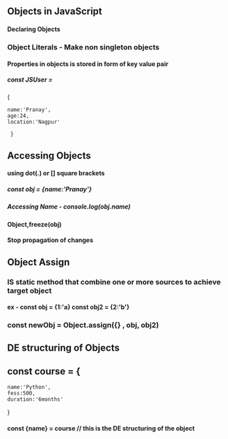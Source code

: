 ## Objects in JavaScript

#### Declaring Objects

### Object Literals - Make non singleton objects

#### Properties in objects is stored in form of key value pair

##### const JSUser =

{

    name:'Pranay',
    age:24,
    location:'Nagpur'

     }

## Accessing Objects

#### using dot(.) or [] square brackets

##### const obj = {name:'Pranay'}

##### Accessing Name - console.log(obj.name)

#### Object,freeze(obj)

#### Stop propagation of changes

## Object Assign

### IS static method that combine one or more sources to achieve target object

#### ex - const obj = {1:'a} const obj2 = {2:'b'}

### const newObj = Object.assign({} , obj, obj2)

## DE structuring of Objects

## const course = {

    name:'Python',
    fess:500,
    duration:'6months'

}

#### const {name} = course // this is the DE structuring of the object
